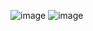 ![image](https://github.com/user-attachments/assets/e8ae25f1-443c-4aaa-aaed-690f34070824)
![image](https://github.com/user-attachments/assets/c053747c-7729-4d08-9404-afbdf9aaabc9)

